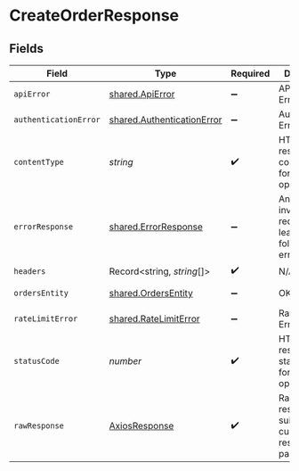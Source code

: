 # CreateOrderResponse


## Fields

| Field                                                                                                                                                                                                                                                                                                                                                                    | Type                                                                                                                                                                                                                                                                                                                                                                     | Required                                                                                                                                                                                                                                                                                                                                                                 | Description                                                                                                                                                                                                                                                                                                                                                              | Example                                                                                                                                                                                                                                                                                                                                                                  |
| ------------------------------------------------------------------------------------------------------------------------------------------------------------------------------------------------------------------------------------------------------------------------------------------------------------------------------------------------------------------------ | ------------------------------------------------------------------------------------------------------------------------------------------------------------------------------------------------------------------------------------------------------------------------------------------------------------------------------------------------------------------------ | ------------------------------------------------------------------------------------------------------------------------------------------------------------------------------------------------------------------------------------------------------------------------------------------------------------------------------------------------------------------------ | ------------------------------------------------------------------------------------------------------------------------------------------------------------------------------------------------------------------------------------------------------------------------------------------------------------------------------------------------------------------------ | ------------------------------------------------------------------------------------------------------------------------------------------------------------------------------------------------------------------------------------------------------------------------------------------------------------------------------------------------------------------------ |
| `apiError`                                                                                                                                                                                                                                                                                                                                                               | [shared.ApiError](../../../sdk/models/shared/apierror.md)                                                                                                                                                                                                                                                                                                                | :heavy_minus_sign:                                                                                                                                                                                                                                                                                                                                                       | API related Errors                                                                                                                                                                                                                                                                                                                                                       | {"message":"internal Server Error","code":"internal_error","type":"api_error"}                                                                                                                                                                                                                                                                                           |
| `authenticationError`                                                                                                                                                                                                                                                                                                                                                    | [shared.AuthenticationError](../../../sdk/models/shared/authenticationerror.md)                                                                                                                                                                                                                                                                                          | :heavy_minus_sign:                                                                                                                                                                                                                                                                                                                                                       | Authentication Error                                                                                                                                                                                                                                                                                                                                                     | {"message":"authentication Failed","code":"request_failed","type":"authentication_error"}                                                                                                                                                                                                                                                                                |
| `contentType`                                                                                                                                                                                                                                                                                                                                                            | *string*                                                                                                                                                                                                                                                                                                                                                                 | :heavy_check_mark:                                                                                                                                                                                                                                                                                                                                                       | HTTP response content type for this operation                                                                                                                                                                                                                                                                                                                            |                                                                                                                                                                                                                                                                                                                                                                          |
| `errorResponse`                                                                                                                                                                                                                                                                                                                                                          | [shared.ErrorResponse](../../../sdk/models/shared/errorresponse.md)                                                                                                                                                                                                                                                                                                      | :heavy_minus_sign:                                                                                                                                                                                                                                                                                                                                                       | Any bad or invalid request will lead to following error object                                                                                                                                                                                                                                                                                                           | {"message":"bad URL, please check API documentation","code":"request_failed","type":"invalid_request_error"}                                                                                                                                                                                                                                                             |
| `headers`                                                                                                                                                                                                                                                                                                                                                                | Record<string, *string*[]>                                                                                                                                                                                                                                                                                                                                               | :heavy_check_mark:                                                                                                                                                                                                                                                                                                                                                       | N/A                                                                                                                                                                                                                                                                                                                                                                      |                                                                                                                                                                                                                                                                                                                                                                          |
| `ordersEntity`                                                                                                                                                                                                                                                                                                                                                           | [shared.OrdersEntity](../../../sdk/models/shared/ordersentity.md)                                                                                                                                                                                                                                                                                                        | :heavy_minus_sign:                                                                                                                                                                                                                                                                                                                                                       | OK                                                                                                                                                                                                                                                                                                                                                                       | {"cf_order_id":1553338,"order_id":"order_271vovQ3PTZAx3fDI0","entity":"order","order_currency":"INR","order_amount":10.12,"order_status":"ACTIVE","payment_session_id":"session_o5qs6YnOlCl_KXfv0cNODaffja-Eec2huS-fhlwavNXjy2quOr3C8CBm1dkCJrfui4Cn2SD4sLAE7M3MuoQDjtQs3Divf7F8WI4x6EL7kA5g","order_note":"order #145","order_expiry_time":"2021-07-29T05:30:00+05:30"} |
| `rateLimitError`                                                                                                                                                                                                                                                                                                                                                         | [shared.RateLimitError](../../../sdk/models/shared/ratelimiterror.md)                                                                                                                                                                                                                                                                                                    | :heavy_minus_sign:                                                                                                                                                                                                                                                                                                                                                       | Rate Limit Error                                                                                                                                                                                                                                                                                                                                                         | {"message":"Too many requests from IP. Check headers","code":"request_failed","type":"rate_limit_error"}                                                                                                                                                                                                                                                                 |
| `statusCode`                                                                                                                                                                                                                                                                                                                                                             | *number*                                                                                                                                                                                                                                                                                                                                                                 | :heavy_check_mark:                                                                                                                                                                                                                                                                                                                                                       | HTTP response status code for this operation                                                                                                                                                                                                                                                                                                                             |                                                                                                                                                                                                                                                                                                                                                                          |
| `rawResponse`                                                                                                                                                                                                                                                                                                                                                            | [AxiosResponse](https://axios-http.com/docs/res_schema)                                                                                                                                                                                                                                                                                                                  | :heavy_check_mark:                                                                                                                                                                                                                                                                                                                                                       | Raw HTTP response; suitable for custom response parsing                                                                                                                                                                                                                                                                                                                  |                                                                                                                                                                                                                                                                                                                                                                          |